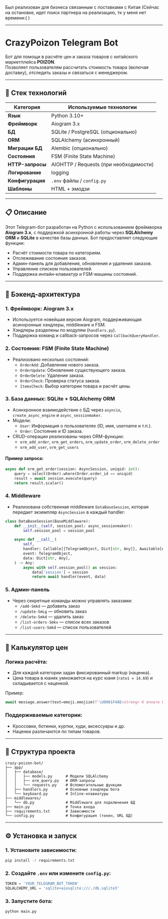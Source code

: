 Был реализован для бизнеса связанным с поставками с Китая (Сейчас на остановке, идет поиск партнера на реализацию, тк у меня нет времени:( )

---

# CrazyPoizon Telegram Bot

Бот для помощи в расчёте цен и заказа товаров с китайского маркетплейса **POIZON**.  
Позволяет пользователям рассчитать стоимость товара (включая доставку), отследить заказы и связаться с менеджером.

---

## 🧰 Стек технологий

| Категория       | Используемые технологии |
|----------------|-------------------------|
| **Язык**        | Python 3.10+            |
| **Фреймворк**   | Aiogram 3.x             |
| **БД**          | SQLite / PostgreSQL (опционально) |
| **ORM**         | SQLAlchemy (асинхронный) |
| **Миграции БД** | Alembic (опционально)   |
| **Состояния**   | FSM (Finite State Machine) |
| **HTTP-запросы**| AIOHTTP / Requests (при необходимости) |
| **Логирование** | logging                 |
| **Конфигурация**| `.env` файлы / `config.py` |
| **Шаблоны**     | HTML + эмодзи           |

---

## 📋 Описание

Этот Telegram-бот разработан на Python с использованием фреймворка **Aiogram 3.x**, с поддержкой асинхронной работы через **SQLAlchemy ORM** и **SQLite** в качестве базы данных. Бот предоставляет следующие функции:
- Расчёт стоимости товара по категориям.
- Отслеживание состояния заказов.
- Админ-панель для добавления, обновления и удаления заказов.
- Управление списком пользователей.
- Поддержка инлайн-клавиатур и FSM-машины состояний.

---

## 🧠 Бэкенд-архитектура

### 1. **Фреймворк: Aiogram 3.x**
- Используется новейшая версия Aiogram, поддерживающая асинхронные хэндлеры, middleware и FSM.
- Хэндлеры разделены по модулям (`handlers.py`).
- Поддержка команд и callback-запросов через `CallbackQueryHandler`.

### 2. **Состояния: FSM (Finite State Machine)**
- Реализовано несколько состояний:
  - `OrderAdd`: Добавление нового заказа.
  - `OrderUpdate`: Обновление существующего заказа.
  - `OrderDelete`: Удаление заказа.
  - `OrderCheck`: Проверка статуса заказа.
  - `ItemsCheck`: Выбор категории товара и расчёт цены.

### 3. **База данных: SQLite + SQLAlchemy ORM**
- Асинхронное взаимодействие с БД через `asyncio`, `create_async_engine` и `async_sessionmaker`.
- Модели:
  - `User`: Информация о пользователях (ID, имя, username и т.п.).
  - `Order`: Состояние и ID заказа.
- CRUD-операции реализованы через ORM-функции:
  - `orm_add_order`, `orm_get_orders`, `orm_update_order`, `orm_delete_order`
  - `orm_add_user`, `orm_get_users`

#### Пример запроса:
```python
async def orm_get_order(session: AsyncSession, uniqid: int):
    query = select(Order).where(Order.order_id == uniqid)
    result = await session.execute(query)
    return result.scalar()
```

### 4. **Middleware**
- Реализована собственная middleware `DataBaseSession`, которая передает экземпляр `AsyncSession` в каждый handler:
```python
class DataBaseSession(BaseMiddleware):
    def __init__(self, session_pool: async_sessionmaker):
        self.session_pool = session_pool

    async def __call__(
        self,
        handler: Callable[[TelegramObject, Dict[str, Any]], Awaitable[Any]],
        event: TelegramObject,
        data: Dict[str, Any],
    ) -> Any:
        async with self.session_pool() as session:
            data['session'] = session
            return await handler(event, data)
```

### 5. **Админ-панель**
- Через секретные команды можно управлять заказами:
  - `/add-Smkd` — добавить заказ
  - `/update-SmLg` — обновить заказ
  - `/delete-Smkd` — удалить заказ
  - `/list-orders-Smkv` — список всех заказов
  - `/list-users-Smkd` — список пользователей

---

## 🛒 Калькулятор цен

### Логика расчёта:
- Для каждой категории задан фиксированный markup (наценка).
- Цена товара в юанях умножается на курс юаня (`rate1 = 14.69`) и складывается с наценкой.

Пример:
```python
await message.answer(text=emoji.emojize(f'\U0001F48E<strong> К оплате будет: {round(float(data_calc["quantity"])*rate1+markup)} рублей'))
```

### Поддерживаемые категории:
- Кроссовки, ботинки, куртки, худи, аксессуары и др.
- Наценки различаются по типам товаров.

---

## 🧩 Структура проекта

```
crazy-poizon-bot/
├── app/
│   ├── database/
│   │   ├── models.py      # Модели SQLAlchemy
│   │   ├── orm_query.py   # ORM-запросы
│   │   └── requests.py    # Вспомогательные функции
│   ├── handlers.py        # Основные хэндлеры бота
│   └── keyboard.py        # Inline-клавиатуры
├── middlewares/
│   └── db.py              # Middleware для подключения БД
├── main.py                # Точка входа
├── requirements.txt       # Зависимости
└── config.py              # Конфигурация (токен, URL БД)
```

---

## ⚙️ Установка и запуск

### 1. Установите зависимости:
```bash
pip install -r requirements.txt
```

### 2. Создайте `.env` или измените `config.py`:
```python
TOKEN = 'YOUR_TELEGRAM_BOT_TOKEN'
SQLALCHEMY_URL = 'sqlite+aiosqlite:///./db.sqlite3'
```

### 3. Запустите бота:
```bash
python main.py
```




